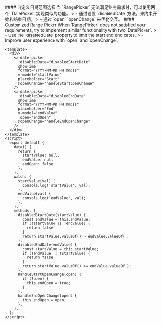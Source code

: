 <cn>
#### 自定义日期范围选择
当 `RangePicker` 无法满足业务需求时，可以使用两个 `DatePicker` 实现类似的功能。
> - 通过设置 `disabledDate` 方法，来约束开始和结束日期。
> - 通过 `open` `openChange` 来优化交互。
</cn>

<us>
#### Customized Range Picker
When `RangePicker` does not satisfied your requirements, try to implement similar functionality with two `DatePicker`.
> - Use the `disabledDate` property to limit the start and end dates.
> - Improve user experience with `open` and `openChange`.
</us>

```tpl
<template>
  <div>
    <a-date-picker
      :disabledDate="disabledStartDate"
      showTime
      format="YYYY-MM-DD HH:mm:ss"
      v-model="startValue"
      placeholder="Start"
      @openChange="handleStartOpenChange"
    />
    <a-date-picker
      :disabledDate="disabledEndDate"
      showTime
      format="YYYY-MM-DD HH:mm:ss"
      placeholder="End"
      v-model="endValue"
      :open="endOpen"
      @openChange="handleEndOpenChange"
    />
  </div>
</template>
<script>
  export default {
    data() {
      return {
        startValue: null,
        endValue: null,
        endOpen: false,
      };
    },
    watch: {
      startValue(val) {
        console.log('startValue', val);
      },
      endValue(val) {
        console.log('endValue', val);
      },
    },
    methods: {
      disabledStartDate(startValue) {
        const endValue = this.endValue;
        if (!startValue || !endValue) {
          return false;
        }
        return startValue.valueOf() > endValue.valueOf();
      },
      disabledEndDate(endValue) {
        const startValue = this.startValue;
        if (!endValue || !startValue) {
          return false;
        }
        return startValue.valueOf() >= endValue.valueOf();
      },
      handleStartOpenChange(open) {
        if (!open) {
          this.endOpen = true;
        }
      },
      handleEndOpenChange(open) {
        this.endOpen = open;
      },
    },
  };
</script>
```
